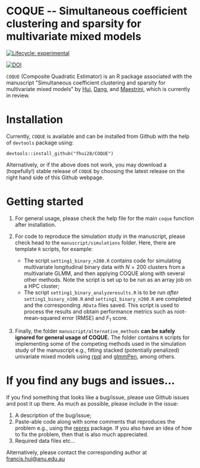 # COQUE -- Simultaneous coefficient clustering and sparsity for multivariate mixed models

<!-- badges: start -->

[![Lifecycle: experimental](https://img.shields.io/badge/lifecycle-experimental-orange.svg)](https://www.tidyverse.org/lifecycle/#experimental)

[![DOI](https://zenodo.org/badge/DOI/10.5281/zenodo.11296754.svg)](https://doi.org/10.5281/zenodo.11296754)

<!-- badges: end -->

`COQUE` (Composite Quadratic Estimator) is an R package associated with the manuscript "Simultaneous coefficient clustering and sparsity for multivariate mixed models" by [Hui](https://francishui.netlify.app/), [Dang](https://sites.google.com/view/khuedungdang/home?authuser=0), and [Maestrini](https://sites.google.com/view/lucamaestrini), which is currently in review.

# Installation

Currently, `COQUE` is available and can be installed from Github with the help of `devtools` package using:

```         
devtools::install_github("fhui28/COQUE")
```

Alternatively, or if the above does not work, you may download a (hopefully!) stable release of `COQUE` by choosing the latest release on the right hand side of this Github webpage.

# Getting started

1.  For general usage, please check the help file for the main `coque` function after installation.

2.  For code to reproduce the simulation study in the manuscript, please check head to the `manuscript/simulations` folder. Here, there are template `R` scripts, for example:

    -   The script `setting1_binary_n200.R` contains code for simulating multivariate longitudinal binary data with $N = 200$ clusters from a multivariate GLMM, and then applying COQUE along with several other methods. Note the script is set up to be run as an array job on a HPC cluster;
    -   The script `setting1_binary_analyzeresults.R` is to be run *after* `setting1_binary_n100.R` and `setting1_binary_n200.R` are completed and the corresponding .`RData` files saved. This script is used to process the results and obtain performance metrics such as root-mean-squared error (RMSE) and $F_1$ score.

3.  Finally, the folder `manuscript/alternative_methods` **can be safely ignored for general usage of COQUE.** The folder contains `R` scripts for implementing some of the competing methods used in the simulation study of the manuscript e.g., fitting stacked (potentially penalized) univariate mixed models using [rpql](https://cran.r-project.org/web/packages/rpql/index.html) and [glmmPen](https://cran.r-project.org/web/packages/glmmPen/index.html), among others.

# If you find any bugs and issues...

If you find something that looks like a bug/issue, please use Github issues and post it up there. As much as possible, please include in the issue:

1.  A description of the bug/issue;
2.  Paste-able code along with some comments that reproduces the problem e.g., using the [reprex](https://cran.r-project.org/web/packages/reprex/index.html) package. If you also have an idea of how to fix the problem, then that is also much appreciated.
3.  Required data files etc...

Alternatively, please contact the corresponding author at [francis.hui\@anu.edu.au](mailto:francis.hui@anu.edu.au)
